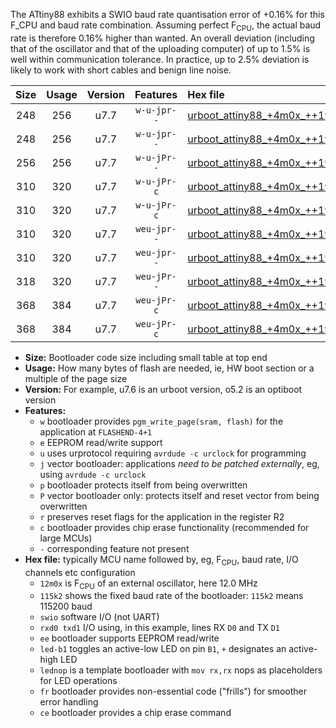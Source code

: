 The ATtiny88 exhibits a SWIO baud rate quantisation error of +0.16% for this F_CPU and baud rate combination. Assuming perfect F<sub>CPU</sub>, the actual baud rate is therefore 0.16% higher than wanted. An overall deviation (including that of the oscillator and that of the uploading computer) of up to 1.5% is well within communication tolerance. In practice, up to 2.5% deviation is likely to work with short cables and benign line noise.

|Size|Usage|Version|Features|Hex file|
|:-:|:-:|:-:|:-:|:--|
|248|256|u7.7|`w-u-jpr--`|[urboot_attiny88_+4m0x_++19k2_swio_rxd7_txd6_led+d0.hex](https://raw.githubusercontent.com/stefanrueger/urboot.hex/main/mcus/attiny88/external_oscillator/fcpu_+4m0x/br_++19k2/urboot_attiny88_+4m0x_++19k2_swio_rxd7_txd6_led+d0.hex)|
|248|256|u7.7|`w-u-jpr--`|[urboot_attiny88_+4m0x_++19k2_swio_rxd7_txd6_lednop.hex](https://raw.githubusercontent.com/stefanrueger/urboot.hex/main/mcus/attiny88/external_oscillator/fcpu_+4m0x/br_++19k2/urboot_attiny88_+4m0x_++19k2_swio_rxd7_txd6_lednop.hex)|
|256|256|u7.7|`w-u-jPr--`|[urboot_attiny88_+4m0x_++19k2_swio_rxd7_txd6.hex](https://raw.githubusercontent.com/stefanrueger/urboot.hex/main/mcus/attiny88/external_oscillator/fcpu_+4m0x/br_++19k2/urboot_attiny88_+4m0x_++19k2_swio_rxd7_txd6.hex)|
|310|320|u7.7|`w-u-jPr-c`|[urboot_attiny88_+4m0x_++19k2_swio_rxd7_txd6_led+d0_fr_ce.hex](https://raw.githubusercontent.com/stefanrueger/urboot.hex/main/mcus/attiny88/external_oscillator/fcpu_+4m0x/br_++19k2/urboot_attiny88_+4m0x_++19k2_swio_rxd7_txd6_led+d0_fr_ce.hex)|
|310|320|u7.7|`w-u-jPr-c`|[urboot_attiny88_+4m0x_++19k2_swio_rxd7_txd6_lednop_fr_ce.hex](https://raw.githubusercontent.com/stefanrueger/urboot.hex/main/mcus/attiny88/external_oscillator/fcpu_+4m0x/br_++19k2/urboot_attiny88_+4m0x_++19k2_swio_rxd7_txd6_lednop_fr_ce.hex)|
|310|320|u7.7|`weu-jpr--`|[urboot_attiny88_+4m0x_++19k2_swio_rxd7_txd6_ee_led+d0.hex](https://raw.githubusercontent.com/stefanrueger/urboot.hex/main/mcus/attiny88/external_oscillator/fcpu_+4m0x/br_++19k2/urboot_attiny88_+4m0x_++19k2_swio_rxd7_txd6_ee_led+d0.hex)|
|310|320|u7.7|`weu-jpr--`|[urboot_attiny88_+4m0x_++19k2_swio_rxd7_txd6_ee_lednop.hex](https://raw.githubusercontent.com/stefanrueger/urboot.hex/main/mcus/attiny88/external_oscillator/fcpu_+4m0x/br_++19k2/urboot_attiny88_+4m0x_++19k2_swio_rxd7_txd6_ee_lednop.hex)|
|318|320|u7.7|`weu-jPr--`|[urboot_attiny88_+4m0x_++19k2_swio_rxd7_txd6_ee.hex](https://raw.githubusercontent.com/stefanrueger/urboot.hex/main/mcus/attiny88/external_oscillator/fcpu_+4m0x/br_++19k2/urboot_attiny88_+4m0x_++19k2_swio_rxd7_txd6_ee.hex)|
|368|384|u7.7|`weu-jPr-c`|[urboot_attiny88_+4m0x_++19k2_swio_rxd7_txd6_ee_led+d0_fr_ce.hex](https://raw.githubusercontent.com/stefanrueger/urboot.hex/main/mcus/attiny88/external_oscillator/fcpu_+4m0x/br_++19k2/urboot_attiny88_+4m0x_++19k2_swio_rxd7_txd6_ee_led+d0_fr_ce.hex)|
|368|384|u7.7|`weu-jPr-c`|[urboot_attiny88_+4m0x_++19k2_swio_rxd7_txd6_ee_lednop_fr_ce.hex](https://raw.githubusercontent.com/stefanrueger/urboot.hex/main/mcus/attiny88/external_oscillator/fcpu_+4m0x/br_++19k2/urboot_attiny88_+4m0x_++19k2_swio_rxd7_txd6_ee_lednop_fr_ce.hex)|

- **Size:** Bootloader code size including small table at top end
- **Usage:** How many bytes of flash are needed, ie, HW boot section or a multiple of the page size
- **Version:** For example, u7.6 is an urboot version, o5.2 is an optiboot version
- **Features:**
  + `w` bootloader provides `pgm_write_page(sram, flash)` for the application at `FLASHEND-4+1`
  + `e` EEPROM read/write support
  + `u` uses urprotocol requiring `avrdude -c urclock` for programming
  + `j` vector bootloader: applications *need to be patched externally*, eg, using `avrdude -c urclock`
  + `p` bootloader protects itself from being overwritten
  + `P` vector bootloader only: protects itself and reset vector from being overwritten
  + `r` preserves reset flags for the application in the register R2
  + `c` bootloader provides chip erase functionality (recommended for large MCUs)
  + `-` corresponding feature not present
- **Hex file:** typically MCU name followed by, eg, F<sub>CPU</sub>, baud rate, I/O channels etc configuration
  + `12m0x` is F<sub>CPU</sub> of an external oscillator, here 12.0 MHz
  + `115k2` shows the fixed baud rate of the bootloader: `115k2` means 115200 baud
  + `swio` software I/O (not UART)
  + `rxd0 txd1` I/O using, in this example, lines RX `D0` and TX `D1`
  + `ee` bootloader supports EEPROM read/write
  + `led-b1` toggles an active-low LED on pin `B1`, `+` designates an active-high LED
  + `lednop` is a template bootloader with `mov rx,rx` nops as placeholders for LED operations
  + `fr` bootloader provides non-essential code ("frills") for smoother error handling
  + `ce` bootloader provides a chip erase command
